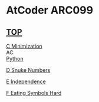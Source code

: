 # AtCoder ARC099  

## [TOP](https://atcoder.jp/contests/arc099)  

[C Minimization](https://atcoder.jp/contests/arc099/tasks/arc099_a)   
AC  
[Python](https://atcoder.jp/contests/arc099/submissions/16063776)  

[D Snuke Numbers](https://atcoder.jp/contests/arc099/tasks/arc099_b)   

[](https://atcoder.jp/contests/arc099/submissions/)  

[E Independence](https://atcoder.jp/contests/arc099/tasks/arc099_c)   

[](https://atcoder.jp/contests/arc099/submissions/)  

[F Eating Symbols Hard](https://atcoder.jp/contests/arc099/tasks/arc099_d)   

[](https://atcoder.jp/contests/arc099/submissions/)  

